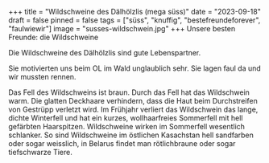 +++
title = "Wildschweine des Dälhölzlis (mega süss)"
date = "2023-09-18"
draft = false
pinned = false
tags = ["süss", "knuffig", "bestefreundeforever", "faulwiewir"]
image = "susses-wildschwein.jpg"
+++
Unsere besten Freunde: die Wildschweine

Die Wildschweine des Dälhölzlis sind gute Lebenspartner.

Sie motivierten uns beim OL im Wald unglaublich sehr. Sie lagen faul da und wir mussten rennen.

Das Fell des Wildschweins ist braun. Durch das Fell hat das Wildschwein warm. Die glatten Deckhaare verhindern, dass die Haut beim Durchstreifen von Gestrüpp verletzt wird.  Im Frühjahr verliert das Wildschwein das lange, dichte Winterfell und hat ein kurzes, wollhaarfreies Sommerfell mit hell gefärbten Haarspitzen. Wildschweine wirken im Sommerfell wesentlich schlanker. So sind Wildschweine im östlichen Kasachstan hell sandfarben oder sogar weisslich, in Belarus findet man rötlichbraune oder sogar tiefschwarze Tiere.